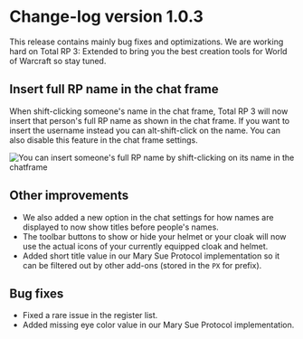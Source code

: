# Change-log version 1.0.3

This release contains mainly bug fixes and optimizations. We are working hard on Total RP 3: Extended to bring you the best creation tools for World of Warcraft so stay tuned.

## Insert full RP name in the chat frame

When shift-clicking someone's name in the chat frame, Total RP 3 will now insert that person's full RP name as shown in the chat frame. If you want to insert the username instead you can alt-shift-click on the name. You can also disable this feature in the chat frame settings.

![You can insert someone's full RP name by shift-clicking on its name in the chatframe](https://totalrp3.info/documentation/changelogs/1.0.3_inserting_full_name.gif)

## Other improvements

* We also added a new option in the chat settings for how names are displayed to now show titles before people's names.
* The toolbar buttons to show or hide your helmet or your cloak will now use the actual icons of your currently equipped cloak and helmet.
* Added short title value in our Mary Sue Protocol implementation so it can be filtered out by other add-ons (stored in the `PX` for prefix).

## Bug fixes

* Fixed a rare issue in the register list.
* Added missing eye color value in our Mary Sue Protocol implementation.